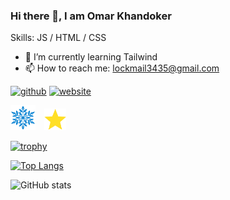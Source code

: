 ### Hi there 👋, I am Omar Khandoker

Skills:  JS / HTML / CSS

- 🌱 I’m currently learning Tailwind 
- 📫 How to reach me: lockmail3435@gmail.com 


[<img src='https://cdn.jsdelivr.net/npm/simple-icons@3.0.1/icons/github.svg' alt='github' height='40'>](https://github.com/omarkhandoker)  [<img src='https://cdn.jsdelivr.net/npm/simple-icons@3.0.1/icons/icloud.svg' alt='website' height='40'>](www.sometiny.com)  

<a href='https://archiveprogram.github.com/'><img src='https://raw.githubusercontent.com/acervenky/animated-github-badges/master/assets/acbadge.gif' width='40' height='40'></a> <a href='https://stars.github.com/'><img src='https://raw.githubusercontent.com/acervenky/animated-github-badges/master/assets/starbadge.gif' width='35' height='35'></a> 

[![trophy](https://github-profile-trophy.vercel.app/?username=omarkhandoker)](https://github.com/ryo-ma/github-profile-trophy)

[![Top Langs](https://github-readme-stats.vercel.app/api/top-langs/?username=omarkhandoker)](https://github.com/anuraghazra/github-readme-stats)

![GitHub stats](https://github-readme-stats.vercel.app/api?username=omarkhandoker&show_icons=true)  

